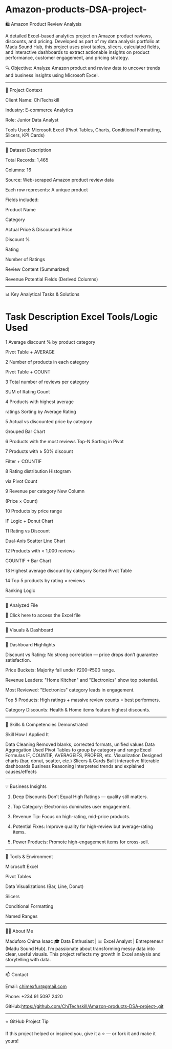 # Amazon-products-DSA-project-

🛍️ Amazon Product Review Analysis 

A detailed Excel-based analytics project on Amazon product reviews, discounts, and pricing. Developed as part of my data analysis portfolio at Madu Sound Hub, this project uses pivot tables, slicers, calculated fields, and interactive dashboards to extract actionable insights on product performance, customer engagement, and pricing strategy.

🔍 Objective: Analyze Amazon product and review data to uncover trends and business insights using Microsoft Excel.


---

🏢 Project Context

Client Name: ChiTechskill 

Industry: E-commerce Analytics

Role: Junior Data Analyst

Tools Used: Microsoft Excel (Pivot Tables, Charts, Conditional Formatting, Slicers, KPI Cards)



---

🧾 Dataset Description

Total Records: 1,465

Columns: 16

Source: Web-scraped Amazon product review data

Each row represents: A unique product

Fields included:

Product Name

Category

Actual Price & Discounted Price

Discount %

Rating

Number of Ratings

Review Content (Summarized)

Revenue Potential Fields (Derived Columns)




---

📊 Key Analytical Tasks & Solutions

#	Task Description	Excel Tools/Logic Used

1	Average discount % by product category

Pivot Table + AVERAGE

2	Number of products in each category	

Pivot Table + COUNT

3	Total number of reviews per category	

SUM of Rating Count

4	Products with highest average

ratings	Sorting by Average Rating

5	Actual vs discounted price by category

Grouped Bar Chart

6	Products with the most reviews	Top-N Sorting in Pivot

7	Products with ≥ 50% discount	

Filter + COUNTIF

8	Rating distribution	Histogram 

via Pivot Count

9	Revenue per category	New Column 

(Price × Count)

10	Products by price range	

IF Logic + Donut Chart

11	Rating vs Discount	

Dual-Axis Scatter Line Chart

12	Products with < 1,000 reviews	

COUNTIF + Bar Chart

13	Highest average discount by 
category
Sorted Pivot Table

14	Top 5 products by rating × reviews	

Ranking Logic



---

📁 Analyzed File

🔗 Click here to access the Excel file


---

📸 Visuals & Dashboard











---

🧠 Dashboard Highlights

Discount vs Rating: No strong correlation — price drops don’t guarantee satisfaction.

Price Buckets: Majority fall under ₹200–₹500 range.

Revenue Leaders: "Home Kitchen" and "Electronics" show top potential.

Most Reviewed: "Electronics" category leads in engagement.

Top 5 Products: High ratings + massive review counts = best performers.

Category Discounts: Health & Home items feature highest discounts.



---

🧠 Skills & Competencies Demonstrated

Skill	How I Applied It

Data Cleaning	Removed blanks, corrected formats, unified values
Data Aggregation	Used Pivot Tables to group by category and range
Excel Formulas	IF, COUNTIF, AVERAGEIFS, PROPER, etc.
Visualization	Designed charts (bar, donut, scatter, etc.)
Slicers & Cards	Built interactive filterable dashboards
Business Reasoning	Interpreted trends and explained causes/effects



---

💡 Business Insights

1. Deep Discounts Don’t Equal High Ratings — quality still matters.


2. Top Category: Electronics dominates user engagement.


3. Revenue Tip: Focus on high-rating, mid-price products.


4. Potential Fixes: Improve quality for high-review but average-rating items.


5. Power Products: Promote high-engagement items for cross-sell.




---

🔧 Tools & Environment

Microsoft Excel

Pivot Tables

Data Visualizations (Bar, Line, Donut)

Slicers

Conditional Formatting

Named Ranges




---

👨‍💻 About Me

Maduforo Chima Isaac
🎓 Data Enthusiast | 📊 Excel Analyst | Entrepreneur (Madu Sound Hub). 
I’m passionate about transforming messy data into clear, useful visuals. This project reflects my growth in Excel analysis and storytelling with data.


---

📫 Contact

Email: chimexfur@gmail.com

Phone: +234 91 5097 2420 

GitHub:https://github.com/ChiTechskill/Amazon-products-DSA-project-.git



---

⭐ GitHub Project Tip

If this project helped or inspired you, give it a ⭐ — or fork it and make it yours!
